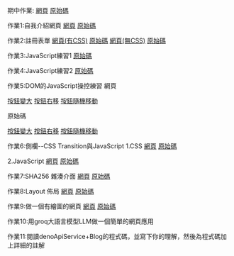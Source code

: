 期中作業:
[網頁](https://jerry92916.github.io/-2048/?fbclid=IwZXh0bgNhZW0CMTAAAR2jRUJbGqaSrAEvhrK6CuYlZQTjflHMkDLEl-QZutUOOW37hEEC1x5JNj4_aem_ZmFrZWR1bW15MTZieXRlcw)
[原始碼](https://github.com/jerry92916/wp/tree/master/%E6%9C%9F%E4%B8%AD%E4%BD%9C%E6%A5%AD)

作業1:自我介紹網頁
[網頁](https://jerry92916.github.io/wp/HW1/%E8%87%AA%E6%88%91%E4%BB%8B%E7%B4%B9.html)
[原始碼](https://github.com/jerry92916/wp/blob/master/HW1/%E8%87%AA%E6%88%91%E4%BB%8B%E7%B4%B9.html)

作業2:註冊表單
[網頁(有CSS)](https://jerry92916.github.io/wp/HW2/index1.html)
[原始碼](https://github.com/jerry92916/wp/blob/master/HW2/index1.html)
[網頁(無CSS)](https://jerry92916.github.io/wp/HW2/index2.html)
[原始碼](https://github.com/jerry92916/wp/blob/master/HW2/index2.html)

作業3:JavaScript練習1
[原始碼](https://github.com/jerry92916/wp/tree/master/HW3)

作業4:JavaScript練習2
[原始碼](https://github.com/jerry92916/wp/tree/master/HW4)

作業5:DOM的JavaScript操控練習
網頁

[按鈕變大](https://jerry92916.github.io/wp/HW5/index1.html)
[按鈕右移](https://jerry92916.github.io/wp/HW5/index2.html)
[按鈕隨機移動](https://jerry92916.github.io/wp/HW5/index3.html)

原始碼

[按鈕變大](https://github.com/jerry92916/wp/blob/master/HW5/index1.html)
[按鈕右移](https://github.com/jerry92916/wp/blob/master/HW5/index2.html)
[按鈕隨機移動](https://github.com/jerry92916/wp/blob/master/HW5/index3.html)

作業6:側欄--CSS Transition與JavaScript
1.CSS
[網頁](https://jerry92916.github.io/wp/HW6/index1.html)
[原始碼](https://github.com/jerry92916/wp/blob/master/HW6/index1.html)

2.JavaScript
[網頁](https://jerry92916.github.io/wp/HW6/index2.html)
[原始碼](https://github.com/jerry92916/wp/blob/master/HW6/index2.html)

作業7:SHA256 雜湊介面
[網頁](https://jerry92916.github.io/wp/HW7/index.html)
[原始碼](https://github.com/jerry92916/wp/blob/master/HW7/index.html)

作業8:Layout 佈局
[網頁](https://jerry92916.github.io/wp/HW8/index.html)
[原始碼](https://github.com/jerry92916/wp/blob/master/HW8/index.html)

作業9:做一個有繪圖的網頁
[網頁](https://jerry92916.github.io/wp/HW9/index.html)
[原始碼](https://github.com/jerry92916/wp/blob/master/HW9/index.html)

作業10:用groq大語言模型LLM做一個簡單的網頁應用

作業11:閱讀denoApiService+Blog的程式碼，並寫下你的理解，然後為程式碼加上詳細的註解
